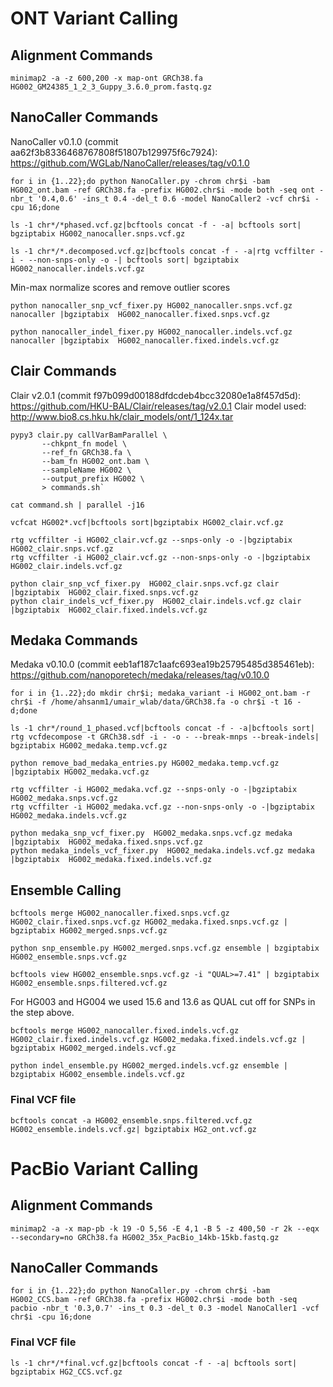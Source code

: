 # ONT Variant Calling

## Alignment Commands

`minimap2 -a -z 600,200 -x map-ont GRCh38.fa HG002_GM24385_1_2_3_Guppy_3.6.0_prom.fastq.gz`

## NanoCaller Commands

NanoCaller v0.1.0 (commit aa62f3b8336468767808f51807b129975f6c7924): https://github.com/WGLab/NanoCaller/releases/tag/v0.1.0

```
for i in {1..22};do python NanoCaller.py -chrom chr$i -bam HG002_ont.bam -ref GRCh38.fa -prefix HG002.chr$i -mode both -seq ont -nbr_t '0.4,0.6' -ins_t 0.4 -del_t 0.6 -model NanoCaller2 -vcf chr$i -cpu 16;done

ls -1 chr*/*phased.vcf.gz|bcftools concat -f - -a| bcftools sort| bgziptabix HG002_nanocaller.snps.vcf.gz

ls -1 chr*/*.decomposed.vcf.gz|bcftools concat -f - -a|rtg vcffilter -i - --non-snps-only -o -| bcftools sort| bgziptabix HG002_nanocaller.indels.vcf.gz
```


Min-max normalize scores and remove outlier scores

```
python nanocaller_snp_vcf_fixer.py HG002_nanocaller.snps.vcf.gz nanocaller |bgziptabix  HG002_nanocaller.fixed.snps.vcf.gz

python nanocaller_indel_fixer.py HG002_nanocaller.indels.vcf.gz nanocaller |bgziptabix  HG002_nanocaller.fixed.indels.vcf.gz
```


## Clair Commands

Clair v2.0.1 (commit f97b099d00188dfdcdeb4bcc32080e1a8f457d5d): https://github.com/HKU-BAL/Clair/releases/tag/v2.0.1
Clair model used: http://www.bio8.cs.hku.hk/clair_models/ont/1_124x.tar

```
pypy3 clair.py callVarBamParallel \
       --chkpnt_fn model \
       --ref_fn GRCh38.fa \
       --bam_fn HG002_ont.bam \
       --sampleName HG002 \
       --output_prefix HG002 \
       > commands.sh`
       
cat command.sh | parallel -j16

vcfcat HG002*.vcf|bcftools sort|bgziptabix HG002_clair.vcf.gz

rtg vcffilter -i HG002_clair.vcf.gz --snps-only -o -|bgziptabix HG002_clair.snps.vcf.gz
rtg vcffilter -i HG002_clair.vcf.gz --non-snps-only -o -|bgziptabix HG002_clair.indels.vcf.gz

python clair_snp_vcf_fixer.py  HG002_clair.snps.vcf.gz clair |bgziptabix  HG002_clair.fixed.snps.vcf.gz
python clair_indels_vcf_fixer.py  HG002_clair.indels.vcf.gz clair |bgziptabix  HG002_clair.fixed.indels.vcf.gz
```

## Medaka Commands

Medaka v0.10.0 (commit eeb1af187c1aafc693ea19b25795485d385461eb): https://github.com/nanoporetech/medaka/releases/tag/v0.10.0

```
for i in {1..22};do mkdir chr$i; medaka_variant -i HG002_ont.bam -r chr$i -f /home/ahsanm1/umair_wlab/data/GRCh38.fa -o chr$i -t 16 -d;done

ls -1 chr*/round_1_phased.vcf|bcftools concat -f - -a|bcftools sort| rtg vcfdecompose -t GRCh38.sdf -i - -o - --break-mnps --break-indels| bgziptabix HG002_medaka.temp.vcf.gz

python remove_bad_medaka_entries.py HG002_medaka.temp.vcf.gz |bgziptabix HG002_medaka.vcf.gz

rtg vcffilter -i HG002_medaka.vcf.gz --snps-only -o -|bgziptabix HG002_medaka.snps.vcf.gz
rtg vcffilter -i HG002_medaka.vcf.gz --non-snps-only -o -|bgziptabix HG002_medaka.indels.vcf.gz

python medaka_snp_vcf_fixer.py  HG002_medaka.snps.vcf.gz medaka |bgziptabix  HG002_medaka.fixed.snps.vcf.gz
python medaka_indels_vcf_fixer.py  HG002_medaka.indels.vcf.gz medaka |bgziptabix  HG002_medaka.fixed.indels.vcf.gz
```

## Ensemble Calling

```
bcftools merge HG002_nanocaller.fixed.snps.vcf.gz HG002_clair.fixed.snps.vcf.gz HG002_medaka.fixed.snps.vcf.gz | bgziptabix HG002_merged.snps.vcf.gz

python snp_ensemble.py HG002_merged.snps.vcf.gz ensemble | bzgiptabix HG002_ensemble.snps.vcf.gz

bcftools view HG002_ensemble.snps.vcf.gz -i "QUAL>=7.41" | bzgiptabix HG002_ensemble.snps.filtered.vcf.gz 
```

For HG003 and HG004 we used 15.6 and 13.6 as QUAL cut off for SNPs in the step above.

```
bcftools merge HG002_nanocaller.fixed.indels.vcf.gz HG002_clair.fixed.indels.vcf.gz HG002_medaka.fixed.indels.vcf.gz | bgziptabix HG002_merged.indels.vcf.gz

python indel_ensemble.py HG002_merged.indels.vcf.gz ensemble | bzgiptabix HG002_ensemble.indels.vcf.gz
```

### Final VCF file

`bcftools concat -a HG002_ensemble.snps.filtered.vcf.gz HG002_ensemble.indels.vcf.gz| bgziptabix HG2_ont.vcf.gz`


# PacBio Variant Calling


## Alignment Commands

`minimap2 -a -x map-pb -k 19 -O 5,56 -E 4,1 -B 5 -z 400,50 -r 2k --eqx --secondary=no GRCh38.fa HG002_35x_PacBio_14kb-15kb.fastq.gz`


## NanoCaller Commands


`for i in {1..22};do python NanoCaller.py -chrom chr$i -bam HG002_CCS.bam -ref GRCh38.fa -prefix HG002.chr$i -mode both -seq pacbio -nbr_t '0.3,0.7' -ins_t 0.3 -del_t 0.3 -model NanoCaller1 -vcf chr$i -cpu 16;done`

### Final VCF file
`ls -1 chr*/*final.vcf.gz|bcftools concat -f - -a| bcftools sort| bgziptabix HG2_CCS.vcf.gz`








